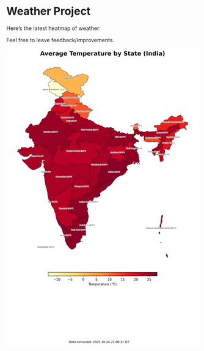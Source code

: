 # Weather Project

Here’s the latest heatmap of weather:

Feel free to leave feedback/improvements.

![India Heatmap](docs/assets/india_heatmap.png?v=FE3E9A)
